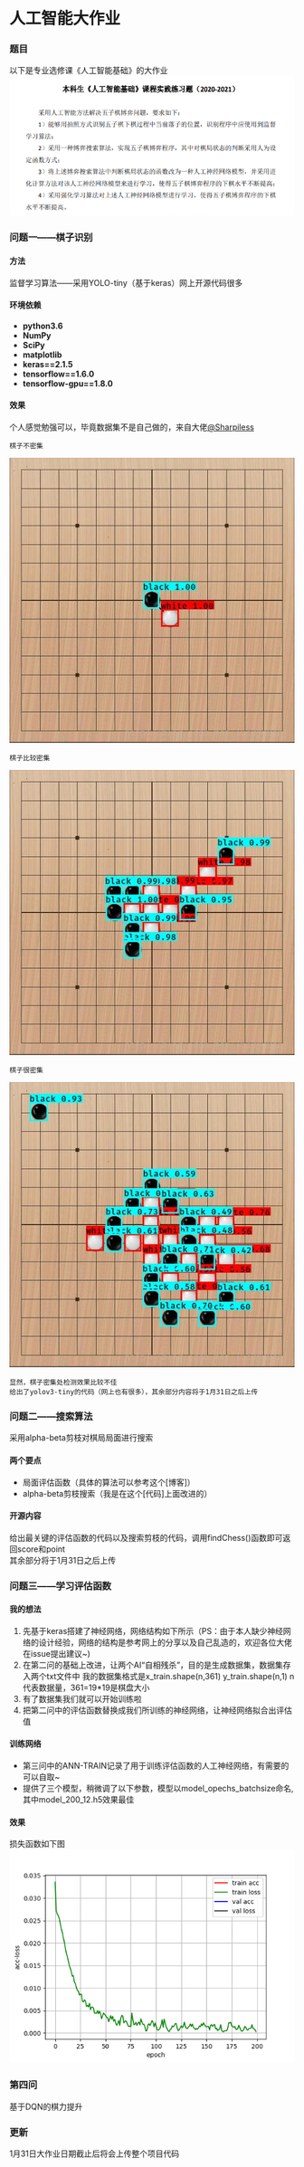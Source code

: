 人工智能大作业
==  
### 题目
以下是专业选修课《人工智能基础》的大作业  
![question](picture/question.png) 

### 问题一——棋子识别
#### 方法
监督学习算法——采用YOLO-tiny（基于keras）网上开源代码很多
#### 环境依赖
* **python3.6**
* **NumPy**
* **SciPy**
* **matplotlib**
* **keras==2.1.5**
* **tensorflow==1.6.0**
* **tensorflow-gpu==1.8.0**
#### 效果
个人感觉勉强可以，毕竟数据集不是自己做的，来自大佬[@Sharpiless]("https://github.com/Sharpiless/gobang-object-detection-dataset")  

`棋子不密集`  

![result_low](picture/low.jpg)  

`棋子比较密集`  

![result_mid](picture/mid.jpg)  

`棋子很密集`  

![result_high](picture/high.jpg)

    显然，棋子密集处检测效果比较不佳
    给出了yolov3-tiny的代码（网上也有很多），其余部分内容将于1月31日之后上传

### 问题二——搜索算法
采用alpha-beta剪枝对棋局局面进行搜索
#### 两个要点
* 局面评估函数（具体的算法可以参考这个[博客]）
* alpha-beta剪枝搜索（我是在这个[代码]上面改进的）
#### 开源内容
给出最关键的评估函数的代码以及搜索剪枝的代码，调用findChess()函数即可返回score和point  
其余部分将于1月31日之后上传  

### 问题三——学习评估函数
#### 我的想法
1. 先基于keras搭建了神经网络，网络结构如下所示（PS：由于本人缺少神经网络的设计经验，网络的结构是参考网上的分享以及自己乱造的，欢迎各位大佬在issue提出建议~)
2. 在第二问的基础上改进，让两个AI“自相残杀”，目的是生成数据集，数据集存入两个txt文件中
    我的数据集格式是x_train.shape(n,361) y_train.shape(n,1) n代表数据量，361=19*19是棋盘大小
3. 有了数据集我们就可以开始训练啦
4. 把第二问中的评估函数替换成我们所训练的神经网络，让神经网络拟合出评估值
#### 训练网络
* 第三问中的ANN-TRAIN记录了用于训练评估函数的人工神经网络，有需要的可以自取~  
* 提供了三个模型，稍微调了以下参数，模型以model_opechs_batchsize命名,其中model_200_12.h5效果最佳

#### 效果
损失函数如下图
![loss](picture/loss_200_12.png)

### 第四问
基于DQN的棋力提升

### 更新
1月31日大作业日期截止后将会上传整个项目代码


